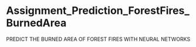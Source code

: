 # Assignment_Prediction_ForestFires_BurnedArea
PREDICT THE BURNED AREA OF FOREST FIRES WITH NEURAL NETWORKS
